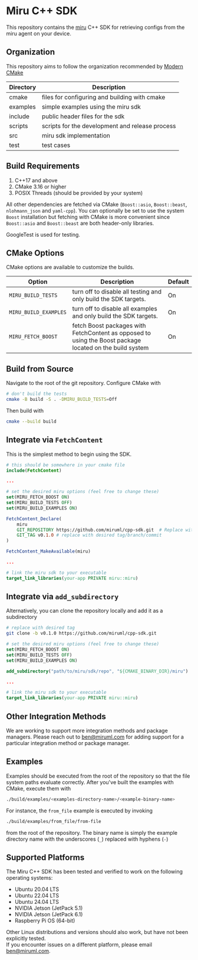 # Miru C++ SDK
This repository contains the [miru](https://www.miruml.com/) C++ SDK for retrieving configs from the miru agent on your device.

## Organization

This repository aims to follow the organization recommended by [Modern CMake](https://cliutils.gitlab.io/modern-cmake/chapters/basics/structure.html)

| Directory | Description |
|-----------|-------------|
| cmake     | files for configuring and building with cmake |
| examples  | simple examples using the miru sdk |
| include   | public header files for the sdk |
| scripts   | scripts for the development and release process |
| src       | miru sdk implementation |
| test      | test cases |

## Build Requirements

1. C++17 and above
2. CMake 3.16 or higher
3. POSIX Threads (should be provided by your system)

All other dependencies are fetched via CMake (`Boost::asio`, `Boost::beast`, `nlohmann_json` and `yaml-cpp`). You can optionally be set to use the system `Boost` installation but fetching with CMake is more convenient since `Boost::asio` and `Boost::beast` are both header-only libraries.

GoogleTest is used for testing.

## CMake Options

CMake options are available to customize the builds.

| Option | Description | Default |
|--------|-------------|---------|
| `MIRU_BUILD_TESTS` | turn off to disable all testing and only build the SDK targets. | On |
| `MIRU_BUILD_EXAMPLES` | turn off to disable all examples and only build the SDK targets. | On |
| `MIRU_FETCH_BOOST` | fetch Boost packages with FetchContent as opposed to using the Boost package located on the build system | On |

## Build from Source

Navigate to the root of the git repository. Configure CMake with

```bash
# don't build the tests
cmake -B build -S . -DMIRU_BUILD_TESTS=Off
```

Then build with
```bash
cmake --build build
```

## Integrate via `FetchContent`

This is the simplest method to begin using the SDK.

```cmake
# this should be somewhere in your cmake file
include(FetchContent)

...

# set the desired miru options (feel free to change these)
set(MIRU_FETCH_BOOST ON)
set(MIRU_BUILD_TESTS OFF)
set(MIRU_BUILD_EXAMPLES ON)

FetchContent_Declare(
    miru
    GIT_REPOSITORY https://github.com/miruml/cpp-sdk.git  # Replace with actual repo URL
    GIT_TAG v0.1.0 # replace with desired tag/branch/commit
)

FetchContent_MakeAvailable(miru)

...

# link the miru sdk to your executable
target_link_libraries(your-app PRIVATE miru::miru)
```

## Integrate via `add_subdirectory`

Alternatively, you can clone the repository locally and add it as a subdirectory

```bash
# replace with desired tag
git clone -b v0.1.0 https://github.com/miruml/cpp-sdk.git
```

```cmake
# set the desired miru options (feel free to change these)
set(MIRU_FETCH_BOOST ON)
set(MIRU_BUILD_TESTS OFF)
set(MIRU_BUILD_EXAMPLES ON)

add_subdirectory("path/to/miru/sdk/repo", "${CMAKE_BINARY_DIR}/miru")

...

# link the miru sdk to your executable
target_link_libraries(your-app PRIVATE miru::miru)
```

## Other Integration Methods

We are working to support more integration methods and package managers. Please reach out to ben@miruml.com for adding support for a particular integration method or package manager.

## Examples

Examples should be executed from the root of the repository so that the file system paths evaluate correctly. After you've built the examples with CMake, execute them with

```bash
./build/examples/<examples-directory-name>/<example-binary-name>
```

For instance, the `from_file` example is executed by invoking

```bash
./build/examples/from_file/from-file
```

from the root of the repository. The binary name is simply the example directory name with the underscores (`_`) replaced with hyphens (`-`)

## Supported Platforms

The Miru C++ SDK has been tested and verified to work on the following operating systems:

- Ubuntu 20.04 LTS
- Ubuntu 22.04 LTS
- Ubuntu 24.04 LTS
- NVIDIA Jetson (JetPack 5.1)
- NVIDIA Jetson (JetPack 6.1)
- Raspberry Pi OS (64-bit)

Other Linux distributions and versions should also work, but have not been explicitly tested.  
If you encounter issues on a different platform, please email ben@miruml.com.
